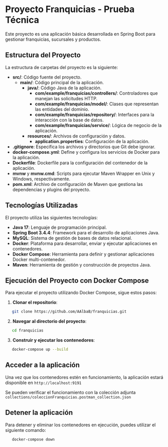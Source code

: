 # Proyecto Franquicias - Prueba Técnica

Este proyecto es una aplicación básica desarrollada en Spring Boot para gestionar franquicias, sucursales y productos.

## Estructura del Proyecto

La estructura de carpetas del proyecto es la siguiente:

- **src/**: Código fuente del proyecto.
  - **main/**: Código principal de la aplicación.
    - **java/**: Código Java de la aplicación.
      - **com/example/franquicias/controllers/**: Controladores que manejan las solicitudes HTTP.
      - **com/example/franquicias/model/**: Clases que representan las entidades del dominio.
      - **com/example/franquicias/repository/**: Interfaces para la interacción con la base de datos.
      - **com/example/franquicias/service/**: Lógica de negocio de la aplicación.
    - **resources/**: Archivos de configuración y datos.
      - **application.properties**: Configuración de la aplicación.
- **.gitignore**: Especifica los archivos y directorios que Git debe ignorar.
- **docker-compose.yml**: Define y configura los servicios de Docker para la aplicación.
- **Dockerfile**: Dockerfile para la configuración del contenedor de la aplicación.
- **mvnw** y **mvnw.cmd**: Scripts para ejecutar Maven Wrapper en Unix y Windows, respectivamente.
- **pom.xml**: Archivo de configuración de Maven que gestiona las dependencias y plugins del proyecto.

## Tecnologías Utilizadas

El proyecto utiliza las siguientes tecnologías:

- **Java 17**: Lenguaje de programación principal.
- **Spring Boot 3.4.4**: Framework para el desarrollo de aplicaciones Java.
- **MySQL**: Sistema de gestión de bases de datos relacional.
- **Docker**: Plataforma para desarrollar, enviar y ejecutar aplicaciones en contenedores.
- **Docker Compose**: Herramienta para definir y gestionar aplicaciones Docker multi-contenedor.
- **Maven**: Herramienta de gestión y construcción de proyectos Java.

## Ejecución del Proyecto con Docker Compose

Para ejecutar el proyecto utilizando Docker Compose, sigue estos pasos:

1. **Clonar el repositorio**:

```bash
   git clone https://github.com/AAlbaB/franquicias.git
```

2. **Navegar al directorio del proyecto**:

```bash
   cd franquicias
```

3. **Construir y ejecutar los contenedores**:

```bash
   docker-compose up --build
```

## Acceder a la aplicación

Una vez que los contenedores estén en funcionamiento, la aplicación estará disponible en `http://localhost:9191`

Se pueden verificar el funcionamiento con la colección adjunta `collections/coleccionFranquicias.postman_collection.json`

## Detener la aplicación
Para detener y eliminar los contenedores en ejecución, puedes utilizar el siguiente comando:

```bash
   docker-compose down
```